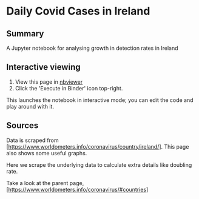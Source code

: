 # Daily Covid Cases in Ireland

## Summary
A Jupyter notebook for analysing growth in detection rates in Ireland

## Interactive viewing
1. View this page in [nbviewer](https://nbviewer.jupyter.org/github/Turlough/COVID-Ireland-tracker/blob/master/covid_scraper_and_plots.ipynb)
2. Click the 'Execute in Binder' icon top-right.

This launches the notebook in interactive mode; you can edit the code and play around with it.

## Sources
Data is scraped from [https://www.worldometers.info/coronavirus/country/ireland/]. This page also shows some useful graphs. 

Here we scrape the underlying data to calculate extra details like doubling rate.

Take a look at the parent page, [https://www.worldometers.info/coronavirus/#countries]
